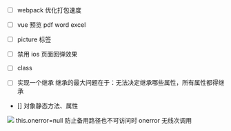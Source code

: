 - [ ] webpack 优化打包速度
- [ ] vue 预览 pdf word excel
- [ ] picture 标签
- [ ] 禁用 ios 页面回弹效果
- [ ] class

- [ ] 实现一个继承 继承的最大问题在于：无法决定继承哪些属性，所有属性都得继承
- [] 对象静态方法、属性

<img src="https://i.loli.net/2019/10/15/WodRKXnvyhQfS5c.pn" onerror="javascript:this.src='http://i.loli.net/2019/10/15/GZ5KaQO8JTXYHcd.jpg'" />
this.onerror=null 防止备用路径也不可访问时 onerror 无线次调用
<!-- <picture>
  <source srcset="https://i.loli.net/2019/10/15/WodRKXnvyhQfS5c.png">
</picture> -->
